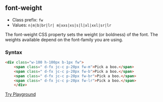 ## font-weight
- Class prefix: `fw`
- Values: `n|m|b|br|lr|
            m|xxs|xs|s|l|xl|xxl|sr|lr`

The font-weight CSS property sets the weight (or boldness) of the font. The weights available depend on the font-family you are using.


### Syntax

```html
<div class="w-100 h-100px b-1px fw">
    <span class=" d-fx jc-c p-20px fw-m">Pick a boo.</span>
    <span class=" d-fx jc-c p-20px fw-b">Pick a boo.</span>
    <span class=" d-fx jc-c p-20px fw-br">Pick a boo.</span>
    <span class=" d-fx jc-c p-20px fw-lr">Pick a boo.</span>
    </div>
```
[Try Playground](../../../demo)
